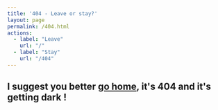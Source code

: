 ```yaml
---
title: '404 - Leave or stay?'
layout: page
permalink: /404.html
actions:
  - label: "Leave"
    url: "/"
  - label: "Stay"
    url: "/404"
---
```


<h2> I suggest you better <a href="/">go home</a>, it's 404 and it's getting dark !

<script> document.getElementsByTagName('body')[0].classList.add('glitch') </script>
